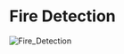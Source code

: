 
# Fire Detection


![Fire_Detection](https://user-images.githubusercontent.com/104116597/201558222-bbf8779f-e094-4b66-b199-b5aec92cc54e.png)

